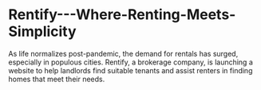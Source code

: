 # Rentify---Where-Renting-Meets-Simplicity
As life normalizes post-pandemic, the demand for rentals has surged, especially in populous cities. Rentify, a brokerage company, is launching a website to help landlords find suitable tenants and assist renters in finding homes that meet their needs.
